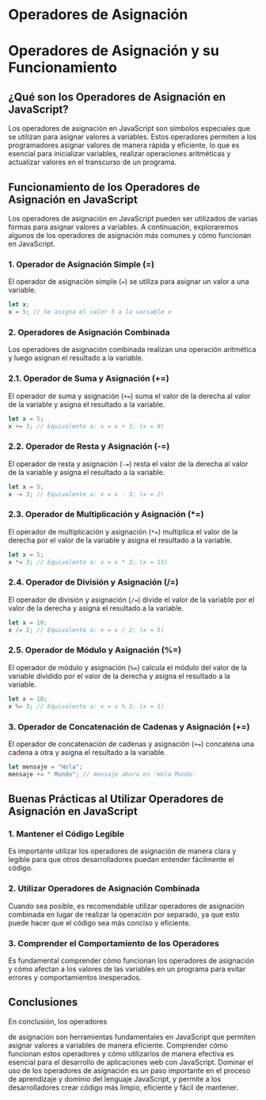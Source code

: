 # Operadores de Asignación

# Operadores de Asignación y su Funcionamiento

## ¿Qué son los Operadores de Asignación en JavaScript?

Los operadores de asignación en JavaScript son símbolos especiales que se utilizan para asignar valores a variables. Estos operadores permiten a los programadores asignar valores de manera rápida y eficiente, lo que es esencial para inicializar variables, realizar operaciones aritméticas y actualizar valores en el transcurso de un programa.

## Funcionamiento de los Operadores de Asignación en JavaScript

Los operadores de asignación en JavaScript pueden ser utilizados de varias formas para asignar valores a variables. A continuación, exploraremos algunos de los operadores de asignación más comunes y cómo funcionan en JavaScript.

### 1. Operador de Asignación Simple (=)

El operador de asignación simple (`=`) se utiliza para asignar un valor a una variable.

```jsx
let x;
x = 5; // Se asigna el valor 5 a la variable x
```

### 2. Operadores de Asignación Combinada

Los operadores de asignación combinada realizan una operación aritmética y luego asignan el resultado a la variable.

### 2.1. Operador de Suma y Asignación (+=)

El operador de suma y asignación (`+=`) suma el valor de la derecha al valor de la variable y asigna el resultado a la variable.

```jsx
let x = 5;
x += 3; // Equivalente a: x = x + 3; (x = 8)
```

### 2.2. Operador de Resta y Asignación (-=)

El operador de resta y asignación (`-=`) resta el valor de la derecha al valor de la variable y asigna el resultado a la variable.

```jsx
let x = 5;
x -= 3; // Equivalente a: x = x - 3; (x = 2)
```

### 2.3. Operador de Multiplicación y Asignación (\*=)

El operador de multiplicación y asignación (`*=`) multiplica el valor de la derecha por el valor de la variable y asigna el resultado a la variable.

```jsx
let x = 5;
x *= 3; // Equivalente a: x = x * 3; (x = 15)
```

### 2.4. Operador de División y Asignación (/=)

El operador de división y asignación (`/=`) divide el valor de la variable por el valor de la derecha y asigna el resultado a la variable.

```jsx
let x = 10;
x /= 2; // Equivalente a: x = x / 2; (x = 5)
```

### 2.5. Operador de Módulo y Asignación (%=)

El operador de módulo y asignación (`%=`) calcula el módulo del valor de la variable dividido por el valor de la derecha y asigna el resultado a la variable.

```jsx
let x = 10;
x %= 3; // Equivalente a: x = x % 3; (x = 1)
```

### 3. Operador de Concatenación de Cadenas y Asignación (+=)

El operador de concatenación de cadenas y asignación (`+=`) concatena una cadena a otra y asigna el resultado a la variable.

```jsx
let mensaje = "Hola";
mensaje += " Mundo"; // mensaje ahora es 'Hola Mundo'
```

## Buenas Prácticas al Utilizar Operadores de Asignación en JavaScript

### 1. Mantener el Código Legible

Es importante utilizar los operadores de asignación de manera clara y legible para que otros desarrolladores puedan entender fácilmente el código.

### 2. Utilizar Operadores de Asignación Combinada

Cuando sea posible, es recomendable utilizar operadores de asignación combinada en lugar de realizar la operación por separado, ya que esto puede hacer que el código sea más conciso y eficiente.

### 3. Comprender el Comportamiento de los Operadores

Es fundamental comprender cómo funcionan los operadores de asignación y cómo afectan a los valores de las variables en un programa para evitar errores y comportamientos inesperados.

## Conclusiones

En conclusión, los operadores

de asignación son herramientas fundamentales en JavaScript que permiten asignar valores a variables de manera eficiente. Comprender cómo funcionan estos operadores y cómo utilizarlos de manera efectiva es esencial para el desarrollo de aplicaciones web con JavaScript. Dominar el uso de los operadores de asignación es un paso importante en el proceso de aprendizaje y dominio del lenguaje JavaScript, y permite a los desarrolladores crear código más limpio, eficiente y fácil de mantener.
